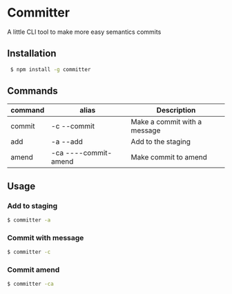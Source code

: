 # Committer 

A little CLI tool to make more easy semantics commits

## Installation

```bash
 $ npm install -g committer
```

## Commands

| command | alias                | Description                  |
| --------|----------------------|------------------------------|
| commit  | -c --commit          | Make a commit with a message |
| add     | -a --add             | Add to the staging           |
| amend   | -ca ----commit-amend | Make commit to amend         |

## Usage 

### Add to staging
```bash
$ committer -a
```

### Commit with message
```bash
$ committer -c
```

### Commit amend
```bash
$ committer -ca
```